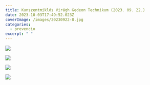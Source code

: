 ```yaml
---
title: Kunszentmiklós Virágh Gedeon Technikum (2023. 09. 22.)
date: 2023-10-03T17:49:52.023Z
coverImage: /images/20230922-8.jpg
categories:
  - prevencio
excerpt: " "
---
```

![](/images/20230922-9.jpg)

![](/images/20230922-10.jpg)

![](/images/20230922-11.jpg)

![](/images/20230922-12.jpg)